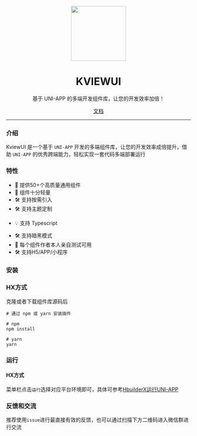 
<div align="center">
  <a href="https://cn.kviewui.com">
    <img src="https://www.kviewui.com/logo/kviewui-small2x.png" width="150">
  </a>
  <h1>KVIEWUI</h1>
  <p>基于 UNI-APP 的多端开发组件库，让您的开发效率加倍！</p>
  <p>
    <a href="https://cn.kviewui.com">文档</a>
  </p>
</div>

---

### 介绍

KviewUI 是一个基于 `UNI-APP` 开发的多端组件库，让您的开发效率成倍提升，借助 `UNI-APP` 的优秀跨端能力，轻松实现一套代码多端部署运行

### 特性
- 🚀 提供50+个高质量通用组件 
- 🚀 组件十分轻量
- 🛠️ 支持按需引入
- 🛠️ 支持主题定制
<!-- - 🌍 支持国际化 -->
<!-- - 💡 支持 webstorm，vscode 组件属性高亮 -->
<!-- - 💪 支持 SSR -->
- 💡 支持 Typescript 
<!-- - 💪 确保90%以上单元测试覆盖率，提供稳定性保证 -->
- 🛠️ 支持暗黑模式
- 💪 每个组件作者本人亲自测试可用
- 🛠️ 支持H5/APP/小程序

### 安装

### HX方式
克隆或者下载组件库源码后
```shell
# 通过 npm 或 yarn 安装插件

# npm
npm install

# yarn
yarn

```

### 运行

#### HX方式
菜单栏点击`运行`选择对应平台环境即可，具体可参考[HbuilderX运行UNI-APP](https://uniapp.dcloud.net.cn/quickstart-hx.html#%E8%BF%90%E8%A1%8Cuni-app)


### 反馈和交流

推荐使用`issue`进行最直接有效的反馈，也可以通过扫描下方二维码进入微信群进行交流
